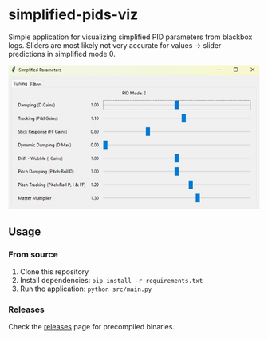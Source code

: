 # simplified-pids-viz

Simple application for visualizing simplified PID parameters from blackbox logs.
Sliders are most likely not very accurate for values -> slider predictions in simplified mode 0.

![program](assets/program.jpg)

## Usage

### From source

1. Clone this repository
2. Install dependencies: `pip install -r requirements.txt`
3. Run the application: `python src/main.py`

### Releases

Check the [releases](https://github.com/ramonsaraiva/simplified-pids-viz/releases) page for precompiled binaries.